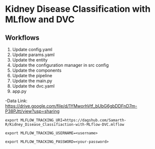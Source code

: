 # Kidney Disease Classification with MLflow and DVC

## Workflows

1. Update config.yaml
2. Update params.yaml
3. Update the entity
4. Update the configuration manager in src config
5. Update the components
6. Update the pipeline
7. Update the main.py
8. Update the dvc.yaml
9. app.py

-Data Link: https://drive.google.com/file/d/1YMworhVtf_bUbG6gbDDFnD7m-P38PJtt/view?usp=sharing

    export MLFLOW_TRACKING_URI=https://dagshub.com/Samarth-R/Kidney_Disease_Classifiaction-with-MLflow-DVC.mlflow

    export MLFLOW_TRACKING_USERNAME=<username>

    export MLFLOW_TRACKING_PASSWORD=<your-password>
